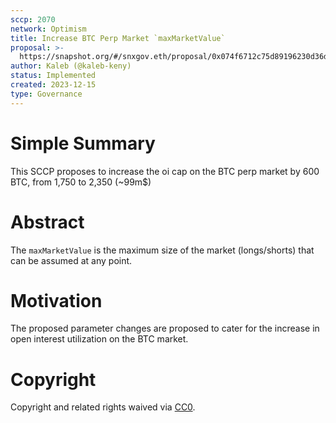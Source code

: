 ```yaml
---
sccp: 2070
network: Optimism
title: Increase BTC Perp Market `maxMarketValue`
proposal: >-
  https://snapshot.org/#/snxgov.eth/proposal/0x074f6712c75d89196230d36da00cece68cd794bddf918df3723dbac0df5b7f12
author: Kaleb (@kaleb-keny)
status: Implemented
created: 2023-12-15
type: Governance
---
```


# Simple Summary

This SCCP proposes to increase the oi cap on the BTC perp market by 600 BTC, from 1,750 to 2,350 (~99m$)

# Abstract

The `maxMarketValue` is the maximum size of the market (longs/shorts) that can be assumed at any point.

# Motivation

The proposed parameter changes are proposed to cater for the increase in open interest utilization on the BTC market. 

# Copyright

Copyright and related rights waived via [CC0](https://creativecommons.org/publicdomain/zero/1.0/).


